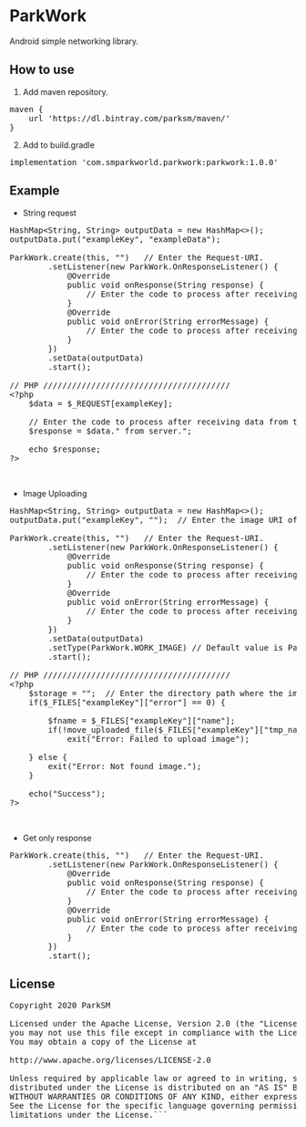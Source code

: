 # ParkWork
Android simple networking library.

## How to use
1. Add maven repository.
<pre>
maven {
    url 'https://dl.bintray.com/parksm/maven/'
}
</pre>
2. Add to build.gradle
<pre>
implementation 'com.smparkworld.parkwork:parkwork:1.0.0'
</pre>

## Example
- String request
<pre>
HashMap&lt;String, String&gt; outputData = new HashMap<>();
outputData.put("exampleKey", "exampleData");

ParkWork.create(this, "")   // Enter the Request-URI.
        .setListener(new ParkWork.OnResponseListener() {
            @Override
            public void onResponse(String response) {
                // Enter the code to process after receiving data from the server.
            }
            @Override
            public void onError(String errorMessage) {
                // Enter the code to process after receiving error message from the ParkWork library.
            }
        })
        .setData(outputData)
        .start();

// PHP ///////////////////////////////////////
&lt;?php
    $data = $_REQUEST[exampleKey];

    // Enter the code to process after receiving data from the device.
    $response = $data." from server.";
    
    echo $response;
?&gt;
</pre>
<br> 

- Image Uploading
<pre>
HashMap&lt;String, String&gt; outputData = new HashMap<>();
outputData.put("exampleKey", "");  // Enter the image URI of Content-path or Absolute-path.

ParkWork.create(this, "")   // Enter the Request-URI.
        .setListener(new ParkWork.OnResponseListener() {
            @Override
            public void onResponse(String response) {
                // Enter the code to process after receiving data from the server.
            }
            @Override
            public void onError(String errorMessage) {
                // Enter the code to process after receiving error message from the ParkWork library.
            }
        })
        .setData(outputData)
        .setType(ParkWork.WORK_IMAGE) // Default value is ParkWork.WORK_STRING
        .start();
        
// PHP ///////////////////////////////////////
&lt;?php
    $storage = "";  // Enter the directory path where the image will be saved
    if($_FILES["exampleKey"]["error"] == 0) {

        $fname = $_FILES["exampleKey"]["name"];
        if(!move_uploaded_file($_FILES["exampleKey"]["tmp_name"], $storage.$fname))
            exit("Error: Failed to upload image");

    } else {
        exit("Error: Not found image.");
    }

    echo("Success");
?&gt;
</pre>
<br>

- Get only response
<pre>
ParkWork.create(this, "")   // Enter the Request-URI.
        .setListener(new ParkWork.OnResponseListener() {
            @Override
            public void onResponse(String response) {
                // Enter the code to process after receiving data from the server.
            }
            @Override
            public void onError(String errorMessage) {
                // Enter the code to process after receiving error message from the ParkWork library.
            }
        })
        .start();
</pre>

## License
<pre>
Copyright 2020 ParkSM

Licensed under the Apache License, Version 2.0 (the "License");
you may not use this file except in compliance with the License.
You may obtain a copy of the License at

http://www.apache.org/licenses/LICENSE-2.0

Unless required by applicable law or agreed to in writing, software
distributed under the License is distributed on an "AS IS" BASIS,
WITHOUT WARRANTIES OR CONDITIONS OF ANY KIND, either express or implied.
See the License for the specific language governing permissions and
limitations under the License.```
</pre>
